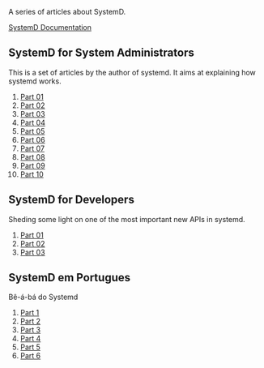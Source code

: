 <!-- title: SystemD For System Administrators -->

A series of articles about SystemD.

[SystemD Documentation](http://0pointer.net/blog/projects/systemd-docs.html)


## SystemD for System Administrators

This is a set of articles by the author of systemd. It aims at explaining how
systemd works.

01. [Part 01](http://0pointer.net/blog/projects/systemd-for-admins-1.html)
02. [Part 02](http://0pointer.net/blog/projects/systemd-for-admins-2.html)
03. [Part 03](http://0pointer.net/blog/projects/systemd-for-admins-3.html)
04. [Part 04](http://0pointer.net/blog/projects/systemd-for-admins-4.html)
05. [Part 05](http://0pointer.net/blog/projects/three-levels-of-off.html)
06. [Part 06](http://0pointer.net/blog/projects/changing-roots.html)
07. [Part 07](http://0pointer.net/blog/projects/blame-game.html)
08. [Part 08](http://0pointer.net/blog/projects/the-new-configuration-files.html)
09. [Part 09](http://0pointer.net/blog/projects/on-etc-sysinit.html)
10. [Part 10](http://0pointer.net/blog/projects/instances.html)


## SystemD for Developers

Sheding some light on one of the most important new APIs in systemd.

01. [Part 01](http://0pointer.net/blog/projects/socket-activation.html)
02. [Part 02](http://0pointer.net/blog/projects/socket-activation2.html)
03. [Part 03](http://0pointer.net/blog/projects/journal-submit.html)


## SystemD em Portugues

Bê-á-bá do Systemd

01. [Part 1](https://www.ibm.com/developerworks/mydeveloperworks/blogs/752a690f-8e93-4948-b7a3-c060117e8665/entry/systemd_parte_1?lang=pt_br)
02. [Part 2](https://www.ibm.com/developerworks/mydeveloperworks/blogs/752a690f-8e93-4948-b7a3-c060117e8665/entry/systemd_parte_2?lang=pt_br)
03. [Part 3](https://www.ibm.com/developerworks/mydeveloperworks/blogs/752a690f-8e93-4948-b7a3-c060117e8665/entry/systemd_parte_3?lang=pt_br)
04. [Part 4](https://www.ibm.com/developerworks/mydeveloperworks/blogs/752a690f-8e93-4948-b7a3-c060117e8665/entry/systemd_parte_4?lang=pt_br)
05. [Part 5](https://www.ibm.com/developerworks/mydeveloperworks/blogs/752a690f-8e93-4948-b7a3-c060117e8665/entry/systemd_parte_5?lang=pt_br)
06. [Part 6](https://www.ibm.com/developerworks/mydeveloperworks/blogs/752a690f-8e93-4948-b7a3-c060117e8665/entry/systemd_parte_6?lang=pt_br)
